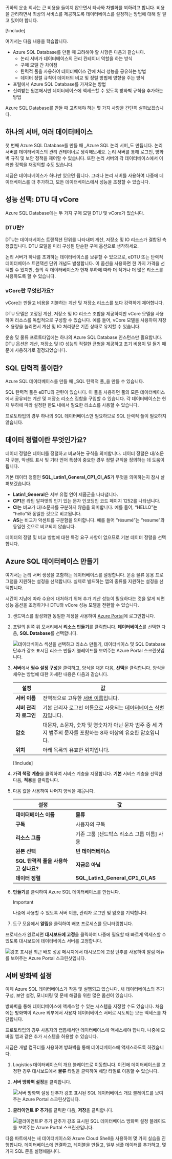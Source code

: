 귀하의 운송 회사는 큰 비용을 들이지 않으면서 타사와 차별화를 꾀하려고 합니다. 비용을 관리하면서 최상의 서비스를 제공하도록 데이터베이스를 설정하는 방법에 대해 잘 알고 있어야 합니다.

[!include[](../../../includes/azure-sandbox-activate.md)]

여기서는 다음 내용을 학습합니다.

- Azure SQL Database를 만들 때 고려해야 할 사항은 다음과 같습니다.
  - 논리 서버가 데이터베이스의 관리 컨테이너 역할을 하는 방식
  - 구매 모델 간 차이점
  - 탄력적 풀을 사용하여 데이터베이스 간에 처리 성능을 공유하는 방법
  - 데이터 정렬 규칙이 데이터의 비교 및 정렬 방법에 영향을 주는 방식
- 포털에서 Azure SQL Database를 가져오는 방법
- 신뢰받는 원본에서만 데이터베이스에 액세스할 수 있도록 방화벽 규칙을 추가하는 방법

Azure SQL Database를 만들 때 고려해야 하는 몇 가지 사항을 간단히 살펴보겠습니다.

## <a name="one-server-many-databases"></a>하나의 서버, 여러 데이터베이스

첫 번째 Azure SQL Database를 만들 때 _Azure SQL 논리 서버_도 만듭니다. 논리 서버를 데이터베이스의 관리 컨테이너로 생각해보세요. 논리 서버를 통해 로그인, 방화벽 규칙 및 보안 정책을 제어할 수 있습니다. 또한 논리 서버의 각 데이터베이스에서 이러한 정책을 재정의할 수도 있습니다.

지금은 데이터베이스가 하나만 있으면 됩니다. 그러나 논리 서버를 사용하여 나중에 데이터베이스를 더 추가하고, 모든 데이터베이스에서 성능을 조정할 수 있습니다.

## <a name="choose-performance-dtus-versus-vcores"></a>성능 선택: DTU 대 vCore

Azure SQL Database에는 두 가지 구매 모델 DTU 및 vCore가 있습니다.

### <a name="what-are-dtus"></a>DTU란?

DTU는 데이터베이스 트랜잭션 단위를 나타내며 계산, 저장소 및 IO 리소스가 결합된 측정값입니다. DTU 모델을 미리 구성된 단순한 구매 옵션으로 생각하세요.

논리 서버가 하나를 초과하는 데이터베이스를 보유할 수 있으므로, eDTU 또는 탄력적 데이터베이스 트랜잭션 단위 개념도 발생합니다. 이 옵션을 사용하면 한 가지 가격을 선택할 수 있지만, 풀의 각 데이터베이스가 현재 부하에 따라 더 적거나 더 많은 리소스를 사용하도록 할 수 있습니다.

### <a name="what-are-vcores"></a>vCore란 무엇인가요?

vCore는 만들고 비용을 지불하는 계산 및 저장소 리소스를 보다 강력하게 제어합니다.

DTU 모델은 고정된 계산, 저장소 및 IO 리소스 조합을 제공하지만 vCore 모델을 사용하여 리소스를 독립적으로 구성할 수 있습니다. 예를 들어, vCore 모델을 사용하여 저장소 용량을 늘리면서 계산 및 IO 처리량은 기존 상태로 유지할 수 있습니다.

운송 및 물류 프로토타입에는 하나의 Azure SQL Database 인스턴스만 필요합니다. DTU 옵션은 계산, 저장소 및 IO 성능의 적절한 균형을 제공하고 초기 비용이 덜 들기 때문에 사용하기로 결정되었습니다.

## <a name="what-are-sql-elastic-pools"></a>SQL 탄력적 풀이란?

Azure SQL 데이터베이스를 만들 때 _SQL 탄력적 풀_을 만들 수 있습니다.

SQL 탄력적 풀은 eDTU와 관련이 있습니다. 이 풀을 사용하면 풀의 모든 데이터베이스에서 공유되는 계산 및 저장소 리소스 집합을 구입할 수 있습니다. 각 데이터베이스는 현재 부하에 따라 설정한 한도 내에서 필요한 리소스를 사용할 수 있습니다.

프로토타입의 경우 하나의 SQL 데이터베이스만 필요하므로 SQL 탄력적 풀이 필요하지 않습니다.

## <a name="what-is-collation"></a>데이터 정렬이란 무엇인가요?

데이터 정렬은 데이터를 정렬하고 비교하는 규칙을 의미합니다. 데이터 정렬은 대/소문자 구분, 악센트 표시 및 기타 언어 특성이 중요한 경우 정렬 규칙을 정의하는 데 도움이 됩니다.

기본 데이터 정렬인 **SQL_Latin1_General_CP1_CI_AS**가 무엇을 의미하는지 잠시 살펴보겠습니다.

- **Latin1_General**은 서부 유럽 언어 제품군을 나타냅니다.
- **CP1**은 라틴 알파벳의 인기 있는 문자 인코딩인 코드 페이지 1252를 나타냅니다.
- **CI**는 비교가 대/소문자를 구분하지 않음을 의미합니다. 예를 들어, “HELLO”는 “hello”와 동일한 것으로 비교됩니다.
- **AS**는 비교가 악센트를 구분함을 의미합니다. 예를 들어 “résumé”는 “resume”와 동일한 것으로 비교되지 않습니다.

데이터의 정렬 및 비교 방법에 대한 특정 요구 사항이 없으므로 기본 데이터 정렬을 선택합니다.

## <a name="create-your-azure-sql-database"></a>Azure SQL 데이터베이스 만들기

여기서는 논리 서버 생성을 포함하는 데이터베이스를 설정합니다. 운송 물류 응용 프로그램을 지원하는 설정을 선택합니다. 실제로 빌드하는 앱의 종류를 지원하는 설정을 선택합니다.

시간이 지남에 따라 수요에 대처하기 위해 추가 계산 성능이 필요하다는 것을 알게 되면 성능 옵션을 조정하거나 DTU와 vCore 성능 모델을 전환할 수 있습니다.

1. 샌드박스를 활성화한 동일한 계정을 사용하여 [Azure Portal](https://portal.azure.com/triplecrownlabs.onmicrosoft.com?azure-portal=true)에 로그인합니다.

1. 포털의 왼쪽 위 모서리에서 **리소스 만들기**를 클릭합니다. **데이터베이스**를 선택한 다음, **SQL Database**를 선택합니다.

   ![데이터베이스 섹션을 선택하고 리소스 만들기, 데이터베이스 및 SQL Database 단추가 강조 표시된 리소스 만들기 블레이드를 보여주는 Azure Portal 스크린샷입니다.](../media/3-create-db.png)

1. **서버**에서 **필수 설정 구성**을 클릭하고, 양식을 채운 다음, **선택**을 클릭합니다. 양식을 채우는 방법에 대한 자세한 내용은 다음과 같습니다.

    | 설정      | 값 |
    | ------------ | ----- |
    | **서버 이름** | 전역적으로 고유한 [서버 이름](https://docs.microsoft.com/azure/architecture/best-practices/naming-conventions)입니다. |
    | **서버 관리자 로그인** | 기본 관리자 로그인 이름으로 사용되는 [데이터베이스 식별자](https://docs.microsoft.com/sql/relational-databases/databases/database-identifiers)입니다. |
    | **암호** | 대문자, 소문자, 숫자 및 영숫자가 아닌 문자 범주 중 세 가지 범주의 문자를 포함하는 8자 이상의 유효한 암호입니다. |
    | **위치** | 아래 목록의 유효한 위치입니다. |

    [!include[](../../../includes/azure-sandbox-regions-first-mention-note-friendly.md)]

1. **가격 책정 계층**을 클릭하여 서비스 계층을 지정합니다. **기본** 서비스 계층을 선택한 다음, **적용**을 클릭합니다.

1. 다음 값을 사용하여 나머지 양식을 채웁니다.

    | 설정      | 값 |
    | ------------ | ----- |
    | **데이터베이스 이름** | **물류** |
    | **구독** | 사용자의 구독 |
    | **리소스 그룹** |  기존 그룹 <rgn>[샌드박스 리소스 그룹 이름]</rgn> 사용 |
    | **원본 선택** | **빈 데이터베이스** |
    | **SQL 탄력적 풀을 사용하고 싶나요?** | **지금은 아님** |
    | **데이터 정렬** | **SQL_Latin1_General_CP1_CI_AS** |

1. **만들기**를 클릭하여 Azure SQL 데이터베이스를 만듭니다.

    > [!IMPORTANT]
    > 나중에 사용할 수 있도록 서버 이름, 관리자 로그인 및 암호를 기억합니다.

1. 도구 모음에서 **알림**을 클릭하여 배포 프로세스를 모니터링합니다.

프로세스가 완료되면 **대시보드에 고정**을 클릭하여 나중에 필요할 때 빠르게 액세스할 수 있도록 대시보드에 데이터베이스 서버를 고정합니다.

   ![강조 표시된 최근 배포 성공 메시지에서 대시보드에 고정 단추를 사용하여 알림 메뉴를 보여주는 Azure Portal 스크린샷입니다.](../media/3-notifications-complete.png)

## <a name="set-the-server-firewall"></a>서버 방화벽 설정

이제 Azure SQL 데이터베이스가 작동 및 실행되고 있습니다. 새 데이터베이스의 추가 구성, 보안 설정, 모니터링 및 문제 해결을 위한 많은 옵션이 있습니다.

방화벽을 통해 데이터베이스에 액세스할 수 있는 시스템을 지정할 수도 있습니다. 처음에는 방화벽이 Azure 외부에서 사용자 데이터베이스 서버로 시도되는 모든 액세스를 차단합니다.

프로토타입의 경우 사용자의 랩톱에서만 데이터베이스에 액세스해야 합니다. 나중에 모바일 앱과 같은 추가 시스템을 허용할 수 있습니다.

지금은 개발 컴퓨터를 사용하여 방화벽을 통해 데이터베이스에 액세스하도록 하겠습니다.

1. Logistics 데이터베이스의 개요 블레이드로 이동합니다. 이전에 데이터베이스를 고정한 경우 대시보드에서 **물류** 타일을 클릭하여 해당 타일로 이동할 수 있습니다.

1. **서버 방화벽 설정**을 클릭합니다.

    ![서버 방화벽 설정 단추가 강조 표시된 SQL 데이터베이스 개요 블레이드를 보여주는 Azure Portal 스크린샷입니다.](../media/3-set-server-firewall.png)

1. **클라이언트 IP 추가**를 클릭한 다음, **저장**을 클릭합니다.

    ![클라이언트IP 추가 단추가 강조 표시된 SQL 데이터베이스 방화벽 설정 블레이드를 보여주는 Azure Portal 스크린샷입니다.](../media/3-add-client-ip.png)

다음 파트에서는 새 데이터베이스와 Azure Cloud Shell을 사용하여 몇 가지 실습을 진행합니다. 데이터베이스에 연결하고, 테이블을 만들고, 일부 샘플 데이터를 추가하고, 몇 가지 SQL 문을 실행해봅니다.